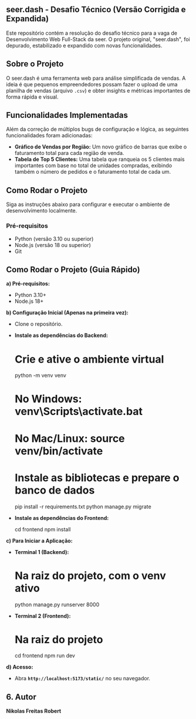 ## seer.dash - Desafio Técnico (Versão Corrigida e Expandida)

Este repositório contém a resolução do desafio técnico para a vaga de Desenvolvimento Web Full-Stack da seer. O projeto original, "seer.dash", foi depurado, estabilizado e expandido com novas funcionalidades.

## Sobre o Projeto

O seer.dash é uma ferramenta web para análise simplificada de vendas. A ideia é que pequenos empreendedores possam fazer o upload de uma planilha de vendas (arquivo `.csv`) e obter insights e métricas importantes de forma rápida e visual.

## Funcionalidades Implementadas

Além da correção de múltiplos bugs de configuração e lógica, as seguintes funcionalidades foram adicionadas:

* **Gráfico de Vendas por Região:** Um novo gráfico de barras que exibe o faturamento total para cada região de venda.
* **Tabela de Top 5 Clientes:** Uma tabela que ranqueia os 5 clientes mais importantes com base no total de unidades compradas, exibindo também o número de pedidos e o faturamento total de cada um.

## Como Rodar o Projeto

Siga as instruções abaixo para configurar e executar o ambiente de desenvolvimento localmente.

### Pré-requisitos

* Python (versão 3.10 ou superior)
* Node.js (versão 18 ou superior)
* Git

## Como Rodar o Projeto (Guia Rápido)

**a) Pré-requisitos:**
* Python 3.10+
* Node.js 18+

**b) Configuração Inicial (Apenas na primeira vez):**

* Clone o repositório.

* **Instale as dependências do Backend:**
    
    # Crie e ative o ambiente virtual
    python -m venv venv
    # No Windows: venv\Scripts\activate.bat
    # No Mac/Linux: source venv/bin/activate

    # Instale as bibliotecas e prepare o banco de dados
    pip install -r requirements.txt
    python manage.py migrate

* **Instale as dependências do Frontend:**
    
    cd frontend
    npm install
    

**c) Para Iniciar a Aplicação:**

* **Terminal 1 (Backend):**
    
    # Na raiz do projeto, com o venv ativo
    python manage.py runserver 8000
    
* **Terminal 2 (Frontend):**
    
    # Na raiz do projeto
    cd frontend
    npm run dev
    

**d) Acesso:**

* Abra **`http://localhost:5173/static/`** no seu navegador.

## 6. Autor

**Nikolas Freitas Robert**
